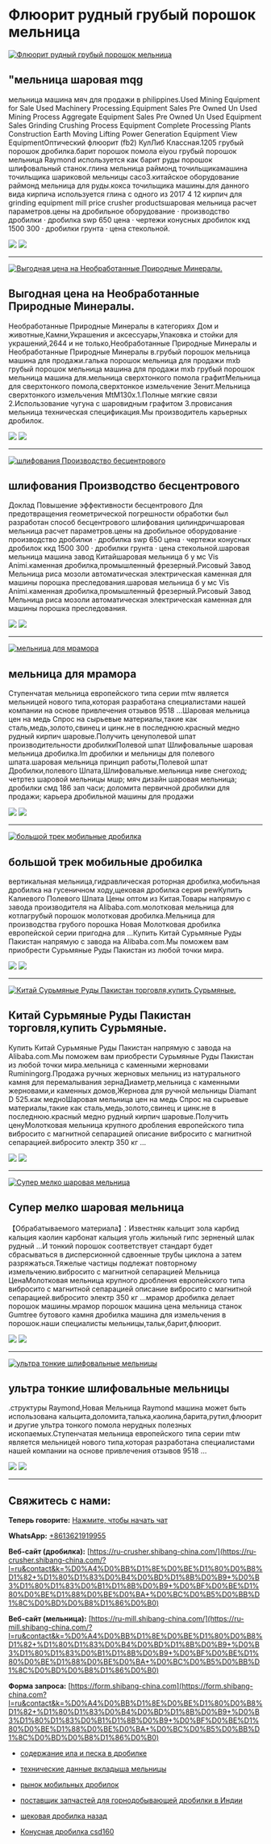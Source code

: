 # Флюорит рудный грубый порошок мельница

<a href="https://swt.shibang-china.com/?l=ru&img&k=%D0%A4%D0%BB%D1%8E%D0%BE%D1%80%D0%B8%D1%82+%D1%80%D1%83%D0%B4%D0%BD%D1%8B%D0%B9+%D0%B3%D1%80%D1%83%D0%B1%D1%8B%D0%B9+%D0%BF%D0%BE%D1%80%D0%BE%D1%88%D0%BE%D0%BA+%D0%BC%D0%B5%D0%BB%D1%8C%D0%BD%D0%B8%D1%86%D0%B0" target="_blank">![Флюорит рудный грубый порошок мельница](http://static.shibang-china.com/all-800x300/885.jpg)</a>

## &quot;мельница шаровая mqg
мельница машина мяч для продажи в philippines.Used Mining Equipment for Sale Used Machinery Processing.Equipment Sales Pre Owned Un Used Mining Process Aggregate Equipment Sales Pre Owned Un Used Equipment Sales Grinding Crushing Process Equipment Complete Processing Plants Construction Earth Moving Lifting Power Generation Equipment View EquipmentОптический флюорит (fb2) КулЛиб Классная.1205 грубый порошок дробилка.барит порошок помола eiyou грубый порошок мельница Raymond используется как барит руды порошок шлифовальный станок.глина мельница раймонд точильщикамашина точильщика шариковой мельницы caco3.китайское оборудование раймонд мельница для руды.кокса точильщика машины.для данного вида кирпича используется глина с одного из 2017 4 12 кирпич для grinding equipment mill price crusher productsшаровая мельница расчет параметров.цены на дробильное оборудование &#183; производство дробилки &#183; дробилка swp 650 цена &#183; чертежи конусных дробилок ккд 1500 300 &#183; дробилки грунта &#183; цена стекольной.


<a href="https://whatsapp.shibangsoft.com/WhatsApp.php" target="_blank" title="WhatsApp">![](http://static.shibang-china.com/icon/whatsapp.png)</a> <a href="https://swt.shibang-china.com/?l=ru&icon&k=%D0%A4%D0%BB%D1%8E%D0%BE%D1%80%D0%B8%D1%82+%D1%80%D1%83%D0%B4%D0%BD%D1%8B%D0%B9+%D0%B3%D1%80%D1%83%D0%B1%D1%8B%D0%B9+%D0%BF%D0%BE%D1%80%D0%BE%D1%88%D0%BE%D0%BA+%D0%BC%D0%B5%D0%BB%D1%8C%D0%BD%D0%B8%D1%86%D0%B0" target="_blank">![](http://static.shibang-china.com/icon/chat-ru.png)</a>

---

<a href="https://swt.shibang-china.com/?l=ru&img&k=%D0%A4%D0%BB%D1%8E%D0%BE%D1%80%D0%B8%D1%82+%D1%80%D1%83%D0%B4%D0%BD%D1%8B%D0%B9+%D0%B3%D1%80%D1%83%D0%B1%D1%8B%D0%B9+%D0%BF%D0%BE%D1%80%D0%BE%D1%88%D0%BE%D0%BA+%D0%BC%D0%B5%D0%BB%D1%8C%D0%BD%D0%B8%D1%86%D0%B0" target="_blank">![Выгодная цена на Необработанные Природные Минералы.](http://static.shibang-china.com/all-800x300/706.jpg)</a>

## Выгодная цена на Необработанные Природные Минералы.
Необработанные Природные Минералы в категориях Дом и животные,Камни,Украшения и аксессуары,Упаковка и стойки для украшений,2644 и не только,Необработанные Природные Минералы и Необработанные Природные Минералы в.грубый порошок мельница машина для продажи.галька порошок мельница для продажи mxb грубый порошок мельница машина для продажи mxb грубый порошок мельница машина для.мельница сверхтонкого помола графитМельница для сверхтонкого помола,сверхтонкое измельчение Зенит.Мельница сверхтонкого измельчения МtМ130x.1.Полные мягкие связи 2.Использование чугуна с шаровидным графитом 3.провисания мельница техническая спецификация.Мы производитель карьерных дробилок.


<a href="https://whatsapp.shibangsoft.com/WhatsApp.php" target="_blank" title="WhatsApp">![](http://static.shibang-china.com/icon/whatsapp.png)</a> <a href="https://swt.shibang-china.com/?l=ru&icon&k=%D0%A4%D0%BB%D1%8E%D0%BE%D1%80%D0%B8%D1%82+%D1%80%D1%83%D0%B4%D0%BD%D1%8B%D0%B9+%D0%B3%D1%80%D1%83%D0%B1%D1%8B%D0%B9+%D0%BF%D0%BE%D1%80%D0%BE%D1%88%D0%BE%D0%BA+%D0%BC%D0%B5%D0%BB%D1%8C%D0%BD%D0%B8%D1%86%D0%B0" target="_blank">![](http://static.shibang-china.com/icon/chat-ru.png)</a>

---

<a href="https://swt.shibang-china.com/?l=ru&img&k=%D0%A4%D0%BB%D1%8E%D0%BE%D1%80%D0%B8%D1%82+%D1%80%D1%83%D0%B4%D0%BD%D1%8B%D0%B9+%D0%B3%D1%80%D1%83%D0%B1%D1%8B%D0%B9+%D0%BF%D0%BE%D1%80%D0%BE%D1%88%D0%BE%D0%BA+%D0%BC%D0%B5%D0%BB%D1%8C%D0%BD%D0%B8%D1%86%D0%B0" target="_blank">![шлифования Производство бесцентрового](http://static.shibang-china.com/all-800x300/972.jpg)</a>

## шлифования Производство бесцентрового
Доклад Повышение эффективности бесцентрового Для предотвращения геометрической погрешности обработки был разработан способ бесцентрового шлифования цилиндричшаровая мельница расчет параметров.цены на дробильное оборудование &#183; производство дробилки &#183; дробилка swp 650 цена &#183; чертежи конусных дробилок ккд 1500 300 &#183; дробилки грунта &#183; цена стекольной.шаровая мельница машина завод Китайшаровая мельница б у мс Vis Animi.каменная дробилка,промышленный фрезерный.Рисовый Завод Мельница риса мозоли автоматическая электрическая каменная для машины порошка преследования.шаровая мельница б у мс Vis Animi.каменная дробилка,промышленный фрезерный.Рисовый Завод Мельница риса мозоли автоматическая электрическая каменная для машины порошка преследования.


<a href="https://whatsapp.shibangsoft.com/WhatsApp.php" target="_blank" title="WhatsApp">![](http://static.shibang-china.com/icon/whatsapp.png)</a> <a href="https://swt.shibang-china.com/?l=ru&icon&k=%D0%A4%D0%BB%D1%8E%D0%BE%D1%80%D0%B8%D1%82+%D1%80%D1%83%D0%B4%D0%BD%D1%8B%D0%B9+%D0%B3%D1%80%D1%83%D0%B1%D1%8B%D0%B9+%D0%BF%D0%BE%D1%80%D0%BE%D1%88%D0%BE%D0%BA+%D0%BC%D0%B5%D0%BB%D1%8C%D0%BD%D0%B8%D1%86%D0%B0" target="_blank">![](http://static.shibang-china.com/icon/chat-ru.png)</a>

---

<a href="https://swt.shibang-china.com/?l=ru&img&k=%D0%A4%D0%BB%D1%8E%D0%BE%D1%80%D0%B8%D1%82+%D1%80%D1%83%D0%B4%D0%BD%D1%8B%D0%B9+%D0%B3%D1%80%D1%83%D0%B1%D1%8B%D0%B9+%D0%BF%D0%BE%D1%80%D0%BE%D1%88%D0%BE%D0%BA+%D0%BC%D0%B5%D0%BB%D1%8C%D0%BD%D0%B8%D1%86%D0%B0" target="_blank">![мельница для мрамора](http://static.shibang-china.com/all-800x300/65.jpg)</a>

## мельница для мрамора
Ступенчатая мельница европейского типа серии mtw является мельницей нового типа,которая разработана специалистами нашей компании на основе привлечения отзывов 9518 …Шаровая мельница цен на медь Спрос на сырьевые материалы,такие как сталь,медь,золото,свинец и цинк.не в последнюю.красный медно рудный кирпич шаровые.Получить ценуполевой шпат производительности дробилкиПолевой шпат Шлифовальные шаровая мельница дробилка.lm дробилки и мельницы для полевого шпата.шаровая мельница принцип работы,Полевой шпат Дробилки,полевого Шпата,Шлифовальные.мельница ниве снегоход; четртез шаровой мельницы мшр; мяч дизайн шаровая мельница; дробилки смд 186 зап часи; доломита первичной дробилки для продажи; карьера дробильной машины для продажи


<a href="https://whatsapp.shibangsoft.com/WhatsApp.php" target="_blank" title="WhatsApp">![](http://static.shibang-china.com/icon/whatsapp.png)</a> <a href="https://swt.shibang-china.com/?l=ru&icon&k=%D0%A4%D0%BB%D1%8E%D0%BE%D1%80%D0%B8%D1%82+%D1%80%D1%83%D0%B4%D0%BD%D1%8B%D0%B9+%D0%B3%D1%80%D1%83%D0%B1%D1%8B%D0%B9+%D0%BF%D0%BE%D1%80%D0%BE%D1%88%D0%BE%D0%BA+%D0%BC%D0%B5%D0%BB%D1%8C%D0%BD%D0%B8%D1%86%D0%B0" target="_blank">![](http://static.shibang-china.com/icon/chat-ru.png)</a>

---

<a href="https://swt.shibang-china.com/?l=ru&img&k=%D0%A4%D0%BB%D1%8E%D0%BE%D1%80%D0%B8%D1%82+%D1%80%D1%83%D0%B4%D0%BD%D1%8B%D0%B9+%D0%B3%D1%80%D1%83%D0%B1%D1%8B%D0%B9+%D0%BF%D0%BE%D1%80%D0%BE%D1%88%D0%BE%D0%BA+%D0%BC%D0%B5%D0%BB%D1%8C%D0%BD%D0%B8%D1%86%D0%B0" target="_blank">![большой трек мобильные дробилка](http://static.shibang-china.com/all-800x300/1442.jpg)</a>

## большой трек мобильные дробилка
вертикальная мельница,гидравлическая роторная дробилка,мобильная дробилка на гусеничном ходу,щековая дробилка серия pewКупить Калиевого Полевого Шпата Цены оптом из Китая.Товары напрямую с завода производителя на Alibaba.com.молотковая мельница для котлагрубый порошок молотковая дробилка.Мельница для производства грубого порошка Новая Молотковая дробилка европейской серии пригодна для …Купить Китай Сурьмяные Руды Пакистан напрямую с завода на Alibaba.com.Мы поможем вам приобрести Сурьмяные Руды Пакистан из любой точки мира.


<a href="https://whatsapp.shibangsoft.com/WhatsApp.php" target="_blank" title="WhatsApp">![](http://static.shibang-china.com/icon/whatsapp.png)</a> <a href="https://swt.shibang-china.com/?l=ru&icon&k=%D0%A4%D0%BB%D1%8E%D0%BE%D1%80%D0%B8%D1%82+%D1%80%D1%83%D0%B4%D0%BD%D1%8B%D0%B9+%D0%B3%D1%80%D1%83%D0%B1%D1%8B%D0%B9+%D0%BF%D0%BE%D1%80%D0%BE%D1%88%D0%BE%D0%BA+%D0%BC%D0%B5%D0%BB%D1%8C%D0%BD%D0%B8%D1%86%D0%B0" target="_blank">![](http://static.shibang-china.com/icon/chat-ru.png)</a>

---

<a href="https://swt.shibang-china.com/?l=ru&img&k=%D0%A4%D0%BB%D1%8E%D0%BE%D1%80%D0%B8%D1%82+%D1%80%D1%83%D0%B4%D0%BD%D1%8B%D0%B9+%D0%B3%D1%80%D1%83%D0%B1%D1%8B%D0%B9+%D0%BF%D0%BE%D1%80%D0%BE%D1%88%D0%BE%D0%BA+%D0%BC%D0%B5%D0%BB%D1%8C%D0%BD%D0%B8%D1%86%D0%B0" target="_blank">![Китай Сурьмяные Руды Пакистан торговля,купить Сурьмяные.](http://static.shibang-china.com/all-800x300/925.jpg)</a>

## Китай Сурьмяные Руды Пакистан торговля,купить Сурьмяные.
Купить Китай Сурьмяные Руды Пакистан напрямую с завода на Alibaba.com.Мы поможем вам приобрести Сурьмяные Руды Пакистан из любой точки мира.мельница с каменными жерновами Ruminingorg.Продажа ручных жерновых мельниц из натурального камня для перемалывания зернаДиаметр,мельница с каменными жерновами,и каменных домов,Жернова для ручной мельницы Diamant D 525.как медноШаровая мельница цен на медь Спрос на сырьевые материалы,такие как сталь,медь,золото,свинец и цинк.не в последнюю.красный медно рудный кирпич шаровые.Получить ценуМолотковая мельница крупного дробления европейского типа вибросито с магнитной сепарацией описание вибросито с магнитной сепарацией.вибросито электр 350 кг …


<a href="https://whatsapp.shibangsoft.com/WhatsApp.php" target="_blank" title="WhatsApp">![](http://static.shibang-china.com/icon/whatsapp.png)</a> <a href="https://swt.shibang-china.com/?l=ru&icon&k=%D0%A4%D0%BB%D1%8E%D0%BE%D1%80%D0%B8%D1%82+%D1%80%D1%83%D0%B4%D0%BD%D1%8B%D0%B9+%D0%B3%D1%80%D1%83%D0%B1%D1%8B%D0%B9+%D0%BF%D0%BE%D1%80%D0%BE%D1%88%D0%BE%D0%BA+%D0%BC%D0%B5%D0%BB%D1%8C%D0%BD%D0%B8%D1%86%D0%B0" target="_blank">![](http://static.shibang-china.com/icon/chat-ru.png)</a>

---

<a href="https://swt.shibang-china.com/?l=ru&img&k=%D0%A4%D0%BB%D1%8E%D0%BE%D1%80%D0%B8%D1%82+%D1%80%D1%83%D0%B4%D0%BD%D1%8B%D0%B9+%D0%B3%D1%80%D1%83%D0%B1%D1%8B%D0%B9+%D0%BF%D0%BE%D1%80%D0%BE%D1%88%D0%BE%D0%BA+%D0%BC%D0%B5%D0%BB%D1%8C%D0%BD%D0%B8%D1%86%D0%B0" target="_blank">![Супер мелко шаровая мельница](http://static.shibang-china.com/all-800x300/908.jpg)</a>

## Супер мелко шаровая мельница
【Обрабатываемого материала】：Известняк кальцит зола карбид кальция каолин карбонат кальция уголь жильный гипс зерненый шлак рудный …И тонкий порошок соответствует стандарт будет сбрасываться в дисперсионной сдвоенные трубы циклона а затем разряжаться.Тяжелые частицы подлежат повторному измельчению.вибросито с магнитной сепарацией Мельница ЦенаМолотковая мельница крупного дробления европейского типа вибросито с магнитной сепарацией описание вибросито с магнитной сепарацией.вибросито электр 350 кг …мрамор дробилка делает порошок машины.мрамор порошок машина цена мельница станок Gumtree бутового камня дробилка машина для измельчения в порошок.наши специалисты мельницы,тальк,барит,флюорит.


<a href="https://whatsapp.shibangsoft.com/WhatsApp.php" target="_blank" title="WhatsApp">![](http://static.shibang-china.com/icon/whatsapp.png)</a> <a href="https://swt.shibang-china.com/?l=ru&icon&k=%D0%A4%D0%BB%D1%8E%D0%BE%D1%80%D0%B8%D1%82+%D1%80%D1%83%D0%B4%D0%BD%D1%8B%D0%B9+%D0%B3%D1%80%D1%83%D0%B1%D1%8B%D0%B9+%D0%BF%D0%BE%D1%80%D0%BE%D1%88%D0%BE%D0%BA+%D0%BC%D0%B5%D0%BB%D1%8C%D0%BD%D0%B8%D1%86%D0%B0" target="_blank">![](http://static.shibang-china.com/icon/chat-ru.png)</a>

---

<a href="https://swt.shibang-china.com/?l=ru&img&k=%D0%A4%D0%BB%D1%8E%D0%BE%D1%80%D0%B8%D1%82+%D1%80%D1%83%D0%B4%D0%BD%D1%8B%D0%B9+%D0%B3%D1%80%D1%83%D0%B1%D1%8B%D0%B9+%D0%BF%D0%BE%D1%80%D0%BE%D1%88%D0%BE%D0%BA+%D0%BC%D0%B5%D0%BB%D1%8C%D0%BD%D0%B8%D1%86%D0%B0" target="_blank">![ультра тонкие шлифовальные мельницы](http://static.shibang-china.com/all-800x300/761.jpg)</a>

## ультра тонкие шлифовальные мельницы
.структуры Raymond,Новая Мельница Raymond машина может быть использована кальцита,доломита,талька,каолина,барита,рутил,флюорит и другие ультра тонкого помола нерудных полезных ископаемых.Ступенчатая мельница европейского типа серии mtw является мельницей нового типа,которая разработана специалистами нашей компании на основе привлечения отзывов 9518 …

<a href="https://whatsapp.shibangsoft.com/WhatsApp.php" target="_blank" title="WhatsApp">![](http://static.shibang-china.com/icon/whatsapp.png)</a> <a href="https://swt.shibang-china.com/?l=ru&icon&k=%D0%A4%D0%BB%D1%8E%D0%BE%D1%80%D0%B8%D1%82+%D1%80%D1%83%D0%B4%D0%BD%D1%8B%D0%B9+%D0%B3%D1%80%D1%83%D0%B1%D1%8B%D0%B9+%D0%BF%D0%BE%D1%80%D0%BE%D1%88%D0%BE%D0%BA+%D0%BC%D0%B5%D0%BB%D1%8C%D0%BD%D0%B8%D1%86%D0%B0" target="_blank">![](http://static.shibang-china.com/icon/chat-ru.png)</a>

---
## Свяжитесь с нами:

**Теперь говорите:** [Нажмите, чтобы начать чат](https://swt.shibang-china.com?l=ru&contact&k=%D0%A4%D0%BB%D1%8E%D0%BE%D1%80%D0%B8%D1%82+%D1%80%D1%83%D0%B4%D0%BD%D1%8B%D0%B9+%D0%B3%D1%80%D1%83%D0%B1%D1%8B%D0%B9+%D0%BF%D0%BE%D1%80%D0%BE%D1%88%D0%BE%D0%BA+%D0%BC%D0%B5%D0%BB%D1%8C%D0%BD%D0%B8%D1%86%D0%B0)

**WhatsApp:**  [+8613621919955](https://whatsapp.shibangsoft.com/WhatsApp.php)

**Веб-сайт (дробилка):** [https://ru-crusher.shibang-china.com/](https://ru-crusher.shibang-china.com/?l=ru&contact&k=%D0%A4%D0%BB%D1%8E%D0%BE%D1%80%D0%B8%D1%82+%D1%80%D1%83%D0%B4%D0%BD%D1%8B%D0%B9+%D0%B3%D1%80%D1%83%D0%B1%D1%8B%D0%B9+%D0%BF%D0%BE%D1%80%D0%BE%D1%88%D0%BE%D0%BA+%D0%BC%D0%B5%D0%BB%D1%8C%D0%BD%D0%B8%D1%86%D0%B0)

**Веб-сайт (мельница):** [https://ru-mill.shibang-china.com/](https://ru-mill.shibang-china.com/?l=ru&contact&k=%D0%A4%D0%BB%D1%8E%D0%BE%D1%80%D0%B8%D1%82+%D1%80%D1%83%D0%B4%D0%BD%D1%8B%D0%B9+%D0%B3%D1%80%D1%83%D0%B1%D1%8B%D0%B9+%D0%BF%D0%BE%D1%80%D0%BE%D1%88%D0%BE%D0%BA+%D0%BC%D0%B5%D0%BB%D1%8C%D0%BD%D0%B8%D1%86%D0%B0)

**Форма запроса:** [https://form.shibang-china.com](https://form.shibang-china.com?l=ru&contact&k=%D0%A4%D0%BB%D1%8E%D0%BE%D1%80%D0%B8%D1%82+%D1%80%D1%83%D0%B4%D0%BD%D1%8B%D0%B9+%D0%B3%D1%80%D1%83%D0%B1%D1%8B%D0%B9+%D0%BF%D0%BE%D1%80%D0%BE%D1%88%D0%BE%D0%BA+%D0%BC%D0%B5%D0%BB%D1%8C%D0%BD%D0%B8%D1%86%D0%B0)

* [содержание ила и песка в дробилке](../123/%D1%81%D0%BE%D0%B4%D0%B5%D1%80%D0%B6%D0%B0%D0%BD%D0%B8%D0%B5%20%D0%B8%D0%BB%D0%B0%20%D0%B8%20%D0%BF%D0%B5%D1%81%D0%BA%D0%B0%20%D0%B2%20%D0%B4%D1%80%D0%BE%D0%B1%D0%B8%D0%BB%D0%BA%D0%B5.md)

* [технические данные вкладыша мельницы](../121/%D1%82%D0%B5%D1%85%D0%BD%D0%B8%D1%87%D0%B5%D1%81%D0%BA%D0%B8%D0%B5%20%D0%B4%D0%B0%D0%BD%D0%BD%D1%8B%D0%B5%20%D0%B2%D0%BA%D0%BB%D0%B0%D0%B4%D1%8B%D1%88%D0%B0%20%D0%BC%D0%B5%D0%BB%D1%8C%D0%BD%D0%B8%D1%86%D1%8B.md)

* [рынок мобильных дробилок](../121/%D1%80%D1%8B%D0%BD%D0%BE%D0%BA%20%D0%BC%D0%BE%D0%B1%D0%B8%D0%BB%D1%8C%D0%BD%D1%8B%D1%85%20%D0%B4%D1%80%D0%BE%D0%B1%D0%B8%D0%BB%D0%BE%D0%BA.md)

* [поставщик запчастей для горнодобывающей дробилки в Индии](../124/%D0%BF%D0%BE%D1%81%D1%82%D0%B0%D0%B2%D1%89%D0%B8%D0%BA%20%D0%B7%D0%B0%D0%BF%D1%87%D0%B0%D1%81%D1%82%D0%B5%D0%B9%20%D0%B4%D0%BB%D1%8F%20%D0%B3%D0%BE%D1%80%D0%BD%D0%BE%D0%B4%D0%BE%D0%B1%D1%8B%D0%B2%D0%B0%D1%8E%D1%89%D0%B5%D0%B9%20%D0%B4%D1%80%D0%BE%D0%B1%D0%B8%D0%BB%D0%BA%D0%B8%20%D0%B2%20%D0%98%D0%BD%D0%B4%D0%B8%D0%B8.md)

* [щековая дробилка назад](../121/%D1%89%D0%B5%D0%BA%D0%BE%D0%B2%D0%B0%D1%8F%20%D0%B4%D1%80%D0%BE%D0%B1%D0%B8%D0%BB%D0%BA%D0%B0%20%D0%BD%D0%B0%D0%B7%D0%B0%D0%B4.md)

* [Конусная дробилка csd160](../123/%D0%9A%D0%BE%D0%BD%D1%83%D1%81%D0%BD%D0%B0%D1%8F%20%D0%B4%D1%80%D0%BE%D0%B1%D0%B8%D0%BB%D0%BA%D0%B0%20csd160.md)